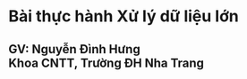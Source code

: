# Bài thực hành Xử lý dữ liệu lớn 
<h2> 
GV: Nguyễn Đình Hưng 
<br>
Khoa CNTT, Trường ĐH Nha Trang
</h2>

